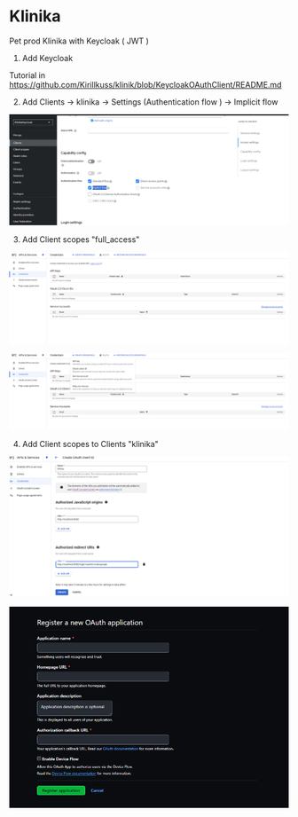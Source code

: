 # Klinika
Pet prod Klinika with Keycloak ( JWT )

1. Add Keycloak
 
 Tutorial in https://github.com/Kirillkuss/klinik/blob/KeycloakOAuthClient/README.md

2. Add Clients -> klinika -> Settings (Authentication flow ) -> Implicit flow

![alt text](src/main/resources/images/image-4.png)

3. Add Client scopes "full_access"

![alt text](src/main/resources/images/image.png)

![alt text](src/main/resources/images/image-1.png)

4. Add Client scopes to Clients "klinika" 

![alt text](src/main/resources/images/image-2.png)

![alt text](src/main/resources/images/image-3.png)
